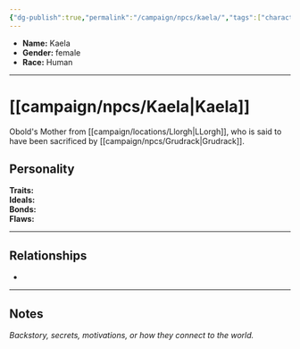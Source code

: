 ```yaml
---
{"dg-publish":true,"permalink":"/campaign/npcs/kaela/","tags":["character","npc"],"noteIcon":"","created":"2025-10-26T18:48:55.474-07:00","updated":"2025-10-27T16:37:40.677-07:00"}
---
```



<p><span><ul>
<li dir="auto"><strong>Name:</strong> Kaela</li>
<li dir="auto"><strong>Gender:</strong> female</li>
<li dir="auto"><strong>Race:</strong> Human</li>
</ul></span></p>

---
	
# [[campaign/npcs/Kaela\|Kaela]]
Obold's Mother from [[campaign/locations/Llorgh\|LLorgh]], who is said to have been sacrificed by [[campaign/npcs/Grudrack\|Grudrack]].
## Personality
**Traits:**  
**Ideals:**  
**Bonds:**  
**Flaws:**  

---

## Relationships
- 

---

## Notes
*Backstory, secrets, motivations, or how they connect to the world.*